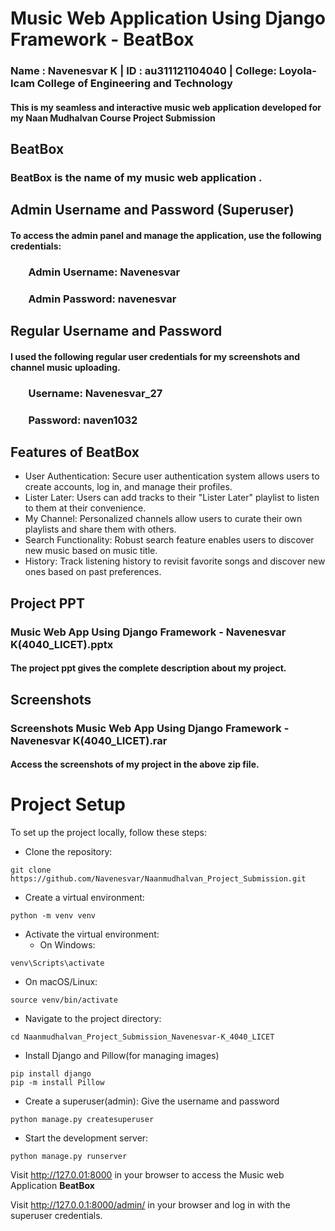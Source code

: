 # Music Web Application Using Django Framework - BeatBox
### Name   : Navenesvar K    |   ID     : au311121104040    |  College: Loyola-Icam College of Engineering and Technology

#### This is my seamless and interactive music web application developed for my Naan Mudhalvan Course Project Submission
## BeatBox
### __BeatBox__ is the name of my music web application .

## Admin Username and Password (Superuser)
#### To access the admin panel and manage the application, use the following credentials:
###   &ensp;&ensp;&ensp; Admin Username: Navenesvar
###   &ensp;&ensp;&ensp; Admin Password: navenesvar

## Regular Username and Password
#### I used the following regular user credentials for my screenshots and channel music uploading.
###    &ensp;&ensp;&ensp; Username: Navenesvar_27
###    &ensp;&ensp;&ensp; Password: naven1032


## Features of BeatBox
- User Authentication: Secure user authentication system allows users to create accounts, log in, and manage their profiles.
- Lister Later: Users can add tracks to their "Lister Later" playlist to listen to them at their convenience.
- My Channel: Personalized channels allow users to curate their own playlists and share them with others.
- Search Functionality: Robust search feature enables users to discover new music based on music title.
- History: Track listening history to revisit favorite songs and discover new ones based on past preferences.

## Project PPT
### Music Web App Using Django Framework - Navenesvar K(4040_LICET).pptx
#### The project ppt gives the complete description about my project.
## Screenshots
### Screenshots Music Web App Using Django Framework - Navenesvar K(4040_LICET).rar
#### Access the screenshots of my project in the above zip file.

# Project Setup
To set up the project locally, follow these steps:

- Clone the repository:
```
git clone https://github.com/Navenesvar/Naanmudhalvan_Project_Submission.git
```
- Create a virtual environment:
```
python -m venv venv
```

- Activate the virtual environment:
  - On Windows:

```
venv\Scripts\activate
```
  - On macOS/Linux:

```
source venv/bin/activate
```
- Navigate to the project directory:
```
cd Naanmudhalvan_Project_Submission_Navenesvar-K_4040_LICET
```
- Install Django and Pillow(for managing images)
```
pip install django
pip -m install Pillow
```
- Create a superuser(admin): Give the username and password
```
python manage.py createsuperuser
```
- Start the development server:
```
python manage.py runserver
```

Visit http://127.0.01:8000 in your browser to access the Music web Application __BeatBox__

Visit http://127.0.0.1:8000/admin/ in your browser and log in with the superuser credentials.

